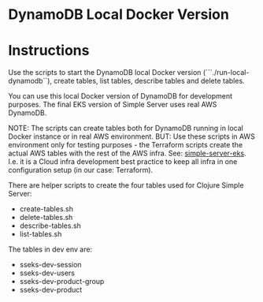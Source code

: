 # DynamoDB Local Docker Version

# Instructions

Use the scripts to start the DynamoDB local Docker version (```./run-local-dynamodb``), create tables, list tables, describe tables and delete tables. 

You can use this local Docker version of DynamoDB for development purposes. The final EKS version of Simple Server uses real AWS DynamoDB.

NOTE: The scripts can create tables both for DynamoDB running in local Docker instance or in real AWS environment. BUT: Use these scripts in AWS environment only for testing purposes - the Terraform scripts create the actual AWS tables with the rest of the AWS infra. See: [simple-server-eks](https://github.com/karimarttila/aws/tree/master/simple-server-eks). I.e. it is a Cloud infra development best practice to keep all infra in one configuration setup (in our case: Terraform).

There are helper scripts to create the four tables used for Clojure Simple Server:

- create-tables.sh
- delete-tables.sh
- describe-tables.sh
- list-tables.sh

The tables in dev env are:

- sseks-dev-session
- sseks-dev-users
- sseks-dev-product-group
- sseks-dev-product

